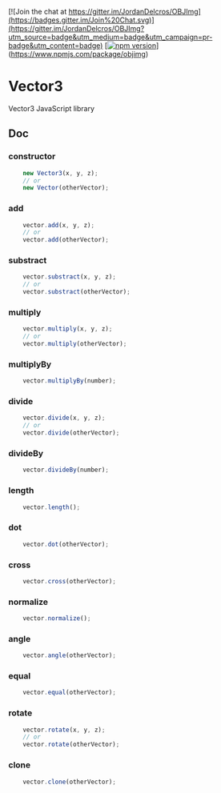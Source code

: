[![Join the chat at https://gitter.im/JordanDelcros/OBJImg](https://badges.gitter.im/Join%20Chat.svg)](https://gitter.im/JordanDelcros/OBJImg?utm_source=badge&utm_medium=badge&utm_campaign=pr-badge&utm_content=badge)
[[![npm version](https://badge.fury.io/js/objimg.svg)](https://badge.fury.io/js/objimg)](https://www.npmjs.com/package/objimg)

# Vector3

Vector3 JavaScript library

## Doc

### constructor
```javascript
	new Vector3(x, y, z);
	// or
	new Vector(otherVector);
```

### add
```javascript
	vector.add(x, y, z);
	// or
	vector.add(otherVector);
```

### substract
```javascript
	vector.substract(x, y, z);
	// or
	vector.substract(otherVector);
```

### multiply
```javascript
	vector.multiply(x, y, z);
	// or
	vector.multiply(otherVector);
```

### multiplyBy
```javascript
	vector.multiplyBy(number);
```

### divide
```javascript
	vector.divide(x, y, z);
	// or
	vector.divide(otherVector);
```

### divideBy
```javascript
	vector.divideBy(number);
```

### length
```javascript
	vector.length();
```

### dot
```javascript
	vector.dot(otherVector);
```

### cross
```javascript
	vector.cross(otherVector);
```

### normalize
```javascript
	vector.normalize();
```

### angle
```javascript
	vector.angle(otherVector);
```

### equal
```javascript
	vector.equal(otherVector);
```

### rotate
```javascript
	vector.rotate(x, y, z);
	// or
	vector.rotate(otherVector);
```

### clone
```javascript
	vector.clone(otherVector);
```